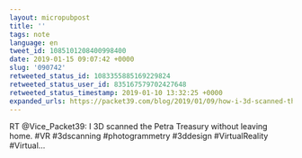```yaml
---
layout: micropubpost
title: ''
tags: note
language: en
tweet_id: 1085101208400998400
date: 2019-01-15 09:07:42 +0000
slug: '090742'
retweeted_status_id: 1083355885169229824
retweeted_status_user_id: 835167579702427648
retweeted_status_timestamp: 2019-01-10 13:32:25 +0000
expanded_urls: https://packet39.com/blog/2019/01/09/how-i-3d-scanned-the-treasury-at-petra-without-leaving-home/
---
```

RT @Vice_Packet39: I 3D scanned the Petra Treasury without leaving home. #VR #3dscanning #photogrammetry #3ddesign #VirtualReality #Virtual…
